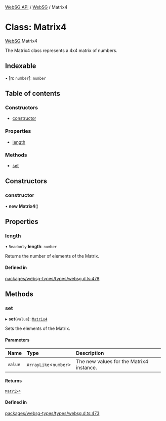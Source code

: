 [WebSG API](../README.md) / [WebSG](../modules/WebSG.md) / Matrix4

# Class: Matrix4

[WebSG](../modules/WebSG.md).Matrix4

The Matrix4 class represents a 4x4 matrix of numbers.

## Indexable

▪ [n: `number`]: `number`

## Table of contents

### Constructors

- [constructor](WebSG.Matrix4.md#constructor)

### Properties

- [length](WebSG.Matrix4.md#length)

### Methods

- [set](WebSG.Matrix4.md#set)

## Constructors

### constructor

• **new Matrix4**()

## Properties

### length

• `Readonly` **length**: `number`

Returns the number of elements of the Matrix.

#### Defined in

[packages/websg-types/types/websg.d.ts:478](https://github.com/thirdroom/thirdroom/blob/c8b57e0e/packages/websg-types/types/websg.d.ts#L478)

## Methods

### set

▸ **set**(`value`): [`Matrix4`](WebSG.Matrix4.md)

Sets the elements of the Matrix.

#### Parameters

| Name | Type | Description |
| :------ | :------ | :------ |
| `value` | `ArrayLike`<`number`\> | The new values for the Matrix4 instance. |

#### Returns

[`Matrix4`](WebSG.Matrix4.md)

#### Defined in

[packages/websg-types/types/websg.d.ts:473](https://github.com/thirdroom/thirdroom/blob/c8b57e0e/packages/websg-types/types/websg.d.ts#L473)
